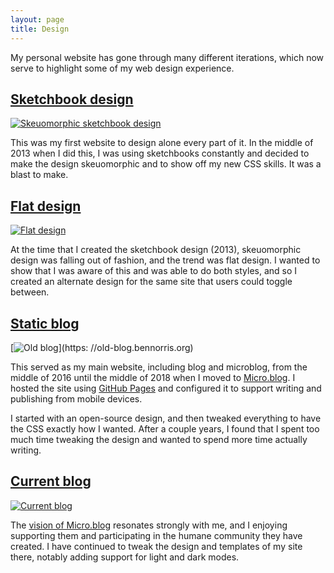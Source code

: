 ```yaml
---
layout: page
title: Design
---
```


My personal website has gone through many different iterations, which now serve to highlight some of my web design experience.


## [Sketchbook design](https://sketchbook.bennorris.org)

[![Skeuomorphic sketchbook design](/assets/images/old-sketchbook.jpeg)](https://sketchbook.bennorris.org)

This was my first website to design alone every part of it. In the middle of 2013 when I did this, I was using sketchbooks constantly and decided to make the design skeuomorphic and to show off my new CSS skills. It was a blast to make.


## [Flat design](https://sketchbook.bennorris.org?design=flat)

[![Flat design](/assets/images/old-flat.jpeg)](https://sketchbook.bennorris.org?design=flat)

At the time that I created the sketchbook design (2013), skeuomorphic design was falling out of fashion, and the trend was flat design. I wanted to show that I was aware of this and was able to do both styles, and so I created an alternate design for the same site that users could toggle between.


## [Static blog](https://old-blog.bennorris.org)

[![Old blog](/assets/images/old-blog.jpeg)](https:  //old-blog.bennorris.org)

This served as my main website, including blog and microblog, from the middle of 2016 until the middle of 2018 when I moved to [Micro.blog](https://micro.blog). I hosted the site using [GitHub Pages](https://pages.github.com/) and configured it to support writing and publishing from mobile devices.

I started with an open-source design, and then tweaked everything to have the CSS exactly how I wanted. After a couple years, I found that I spent too much time tweaking the design and wanted to spend more time actually writing.


## [Current blog](https://bennorris.blog)

[![Current blog](/assets/images/current-blog.jpeg)](https://bennorris.blog)

The [vision of Micro.blog](http://help.micro.blog/2015/why-i-created-this/) resonates strongly with me, and I enjoying supporting them and participating in the humane community they have created. I have continued to tweak the design and templates of my site there, notably adding support for light and dark modes.